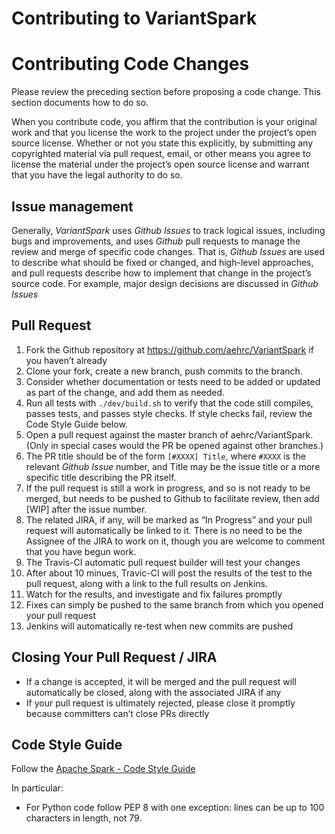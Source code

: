 Contributing to VariantSpark
=============================


# Contributing Code Changes
Please review the preceding section before proposing a code change. This section documents how to do so.

When you contribute code, you affirm that the contribution is your original work and that you license the work to the project under the project’s open source license. Whether or not you state this explicitly, by submitting any copyrighted material via pull request, email, or other means you agree to license the material under the project’s open source license and warrant that you have the legal authority to do so.

## Issue management

Generally, _VariantSpark_ uses _Github Issues_ to track logical issues, including bugs and improvements, and uses _Github_ pull requests to manage the review and merge of specific code changes. That is, _Github Issues_ are used to describe what should be fixed or changed, and high-level approaches, and pull requests describe how to implement that change in the project’s source code. For example, major design decisions are discussed in _Github Issues_

## Pull Request

1. Fork the Github repository at https://github.com/aehrc/VariantSpark if you haven’t already
2. Clone your fork, create a new branch, push commits to the branch.
3. Consider whether documentation or tests need to be added or updated as part of the change, and add them as needed.
4. Run all tests with `./dev/build.sh` to verify that the code still compiles, passes tests, and passes style checks. If style checks fail, review the Code Style Guide below.
5. Open a pull request against the master branch of aehrc/VariantSpark. (Only in special cases would the PR be opened against other branches.)
  1. The PR title should be of the form `[#XXXX] Title`, where `#XXXX` is the relevant _Github Issue_ number, and Title may be the issue title or a more specific title describing the PR itself.
  2. If the pull request is still a work in progress, and so is not ready to be merged, but needs to be pushed to Github to facilitate review, then add [WIP] after the issue number.
6. The related JIRA, if any, will be marked as “In Progress” and your pull request will automatically be linked to it. There is no need to be the Assignee of the JIRA to work on it, though you are welcome to comment that you have begun work.
7. The Travis-CI automatic pull request builder will test your changes
8. After about 10 minues, Travic-CI will post the results of the test to the pull request, along with a link to the full results on Jenkins.
9. Watch for the results, and investigate and fix failures promptly
  1. Fixes can simply be pushed to the same branch from which you opened your pull request
  2. Jenkins will automatically re-test when new commits are pushed

## Closing Your Pull Request / JIRA

* If a change is accepted, it will be merged and the pull request will automatically be closed, along with the associated JIRA if any
* If your pull request is ultimately rejected, please close it promptly because committers can’t close PRs directly

## Code Style Guide

Follow the [Apache Spark - Code Style Guide](http://spark.apache.org/contributing.html#code-style-guide)

In particular:

* For Python code follow PEP 8 with one exception: lines can be up to 100 characters in length, not 79.

